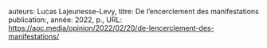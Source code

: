 auteurs: Lucas Lajeunesse-Levy, 
titre: De l’encerclement des manifestations
publication:, 
année: 2022, 
p.,
URL: https://aoc.media/opinion/2022/02/20/de-lencerclement-des-manifestations/

